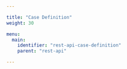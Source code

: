 ```yaml
---

title: "Case Definition"
weight: 30

menu:
  main:
    identifier: "rest-api-case-definition"
    parent: "rest-api"

---
```

